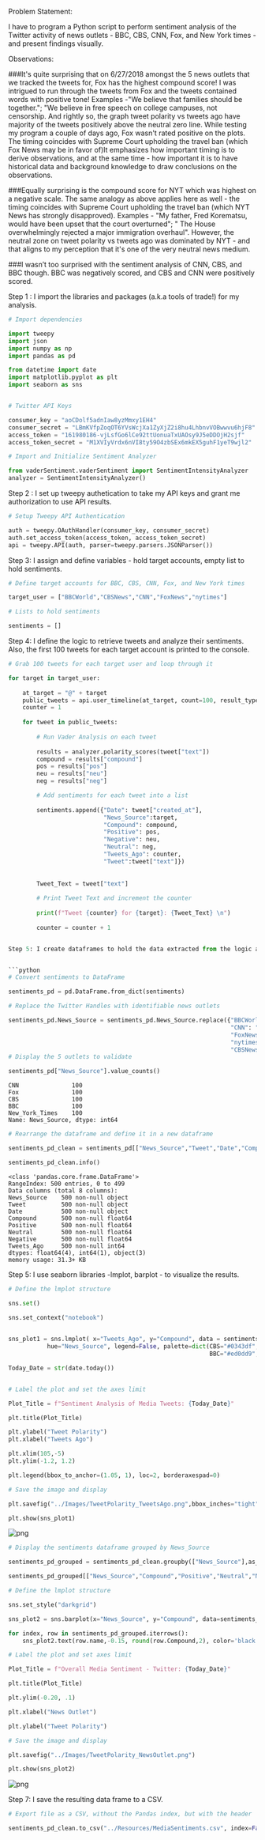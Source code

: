 
Problem Statement:
    
I have to program a Python script to perform sentiment analysis of the Twitter activity of news outlets - BBC, CBS, CNN, Fox, and New York times - and present findings visually.

Observations:

###It's quite surprising that on 6/27/2018 amongst the 5 news outlets that we tracked the tweets for, Fox has the highest compound score! I was intrigued to run through the tweets from Fox and the tweets contained words with positive tone! Examples -"We believe that families should be together."; "We believe in free speech on college campuses, not censorship.  And rightly so, the graph tweet polarity vs tweets ago have majority of the tweets positively above the neutral zero line. While testing my program a couple of days ago, Fox wasn't rated positive on the plots. The timing coincides with Supreme Court upholding the travel ban (which Fox News may be in favor of)It emphasizes how important timing is to derive observations, and at the same time - how important it is to have historical data and background knowledge to draw conclusions on the observations.

###Equally surprising is the compound score for NYT which was highest on a negative scale. The same analogy as above applies here as well - the timing coincides with Supreme Court upholding the travel ban (which NYT News has strongly disapproved). Examples -  "My father, Fred Korematsu, would have been upset that the court overturned"; " The House overwhelmingly rejected a major immigration overhaul". However, the neutral zone on tweet polarity vs tweets ago was dominated by NYT - and that aligns to my perception that it's one of the very neutral news medium.

###I wasn’t too surprised with the sentiment analysis of CNN, CBS, and BBC though. BBC was negatively scored, and CBS and CNN were positively scored.


Step 1 : I import the libraries and packages (a.k.a tools of trade!) for my analysis.


```python
# Import dependencies

import tweepy
import json
import numpy as np
import pandas as pd

from datetime import date
import matplotlib.pyplot as plt
import seaborn as sns


# Twitter API Keys

consumer_key = "aoCDolf5adnIaw8yzMmxy1EH4"
consumer_secret = "LBmKVfpZoqOT6YVsWcjXa1ZyXjZ2i8hu4LhbnvVOBwwvu6hjF8"
access_token = "161980186-vjLsfGo6lCe92ttUonuaTxUAOsy9J5eDDOjH2sjf"
access_token_secret = "M1XVIyVrdx6nVI8ty59O4zbSEx6mkEX5guhF1yeT9wjl2"

# Import and Initialize Sentiment Analyzer

from vaderSentiment.vaderSentiment import SentimentIntensityAnalyzer
analyzer = SentimentIntensityAnalyzer()
```

Step 2 : I set up tweepy authetication to take my API keys and grant me authorization to use API results.


```python
# Setup Tweepy API Authentication

auth = tweepy.OAuthHandler(consumer_key, consumer_secret)
auth.set_access_token(access_token, access_token_secret)
api = tweepy.API(auth, parser=tweepy.parsers.JSONParser())
```

Step 3: I assign and define variables - hold target accounts, empty list to hold sentiments.


```python
# Define target accounts for BBC, CBS, CNN, Fox, and New York times

target_user = ["BBCWorld","CBSNews","CNN","FoxNews","nytimes"]
```


```python
# Lists to hold sentiments

sentiments = []
```

Step 4: I define the logic to retrieve tweets and analyze their sentiments. Also, the first 100 tweets for each target account is printed to the console. 


```python
# Grab 100 tweets for each target user and loop through it 

for target in target_user:
    
    at_target = "@" + target
    public_tweets = api.user_timeline(at_target, count=100, result_type="recent")
    counter = 1
    
    for tweet in public_tweets:
        
        # Run Vader Analysis on each tweet
        
        results = analyzer.polarity_scores(tweet["text"])
        compound = results["compound"]
        pos = results["pos"]
        neu = results["neu"]
        neg = results["neg"]

        # Add sentiments for each tweet into a list
        
        sentiments.append({"Date": tweet["created_at"], 
                           "News_Source":target,
                           "Compound": compound,
                           "Positive": pos,
                           "Negative": neu,
                           "Neutral": neg,
                           "Tweets_Ago": counter,
                           "Tweet":tweet["text"]})
        
        
        Tweet_Text = tweet["text"]
        
        # Print Tweet Text and increment the counter 
        
        print(f"Tweet {counter} for {target}: {Tweet_Text} \n")
        
        counter = counter + 1


Step 5: I create dataframes to hold the data extracted from the logic above, and clean the data.


```python
# Convert sentiments to DataFrame

sentiments_pd = pd.DataFrame.from_dict(sentiments)

# Replace the Twitter Handles with identifiable news outlets

sentiments_pd.News_Source = sentiments_pd.News_Source.replace({"BBCWorld":"BBC",
                                                               "CNN": "CNN",
                                                               "FoxNews":"Fox",
                                                               "nytimes" :"New_York_Times",
                                                               "CBSNews":"CBS"})
# Display the 5 outlets to validate

sentiments_pd["News_Source"].value_counts()
```




    CNN               100
    Fox               100
    CBS               100
    BBC               100
    New_York_Times    100
    Name: News_Source, dtype: int64




```python
# Rearrange the dataframe and define it in a new dataframe

sentiments_pd_clean = sentiments_pd[["News_Source","Tweet","Date","Compound","Positive","Neutral","Negative","Tweets_Ago"]]

sentiments_pd_clean.info()
```

    <class 'pandas.core.frame.DataFrame'>
    RangeIndex: 500 entries, 0 to 499
    Data columns (total 8 columns):
    News_Source    500 non-null object
    Tweet          500 non-null object
    Date           500 non-null object
    Compound       500 non-null float64
    Positive       500 non-null float64
    Neutral        500 non-null float64
    Negative       500 non-null float64
    Tweets_Ago     500 non-null int64
    dtypes: float64(4), int64(1), object(3)
    memory usage: 31.3+ KB
    

Step 5: I use seaborn libraries -lmplot, barplot - to visualize the results.


```python
# Define the lmplot structure

sns.set()

sns.set_context("notebook")

    
sns_plot1 = sns.lmplot( x="Tweets_Ago", y="Compound", data = sentiments_pd_clean,fit_reg=False, 
           hue="News_Source", legend=False, palette=dict(CBS="#0343df",Fox="#01ff07",CNN="#e50000",
                                                         BBC="#ed0dd9",New_York_Times="#fac205" ))

Today_Date = str(date.today())


# Label the plot and set the axes limit

Plot_Title = f"Sentiment Analysis of Media Tweets: {Today_Date}"

plt.title(Plot_Title)

plt.ylabel("Tweet Polarity")
plt.xlabel("Tweets Ago")

plt.xlim(105,-5)
plt.ylim(-1.2, 1.2)

plt.legend(bbox_to_anchor=(1.05, 1), loc=2, borderaxespad=0)

# Save the image and display

plt.savefig("../Images/TweetPolarity_TweetsAgo.png",bbox_inches="tight")

plt.show(sns_plot1)

```


![png](output_15_0.png)



```python
# Display the sentiments dataframe grouped by News_Source

sentiments_pd_grouped = sentiments_pd_clean.groupby(["News_Source"],as_index=False).mean()

sentiments_pd_grouped[["News_Source","Compound","Positive","Neutral","Negative"]]
```


```python
# Define the lmplot structure

sns.set_style("darkgrid")

sns_plot2 = sns.barplot(x="News_Source", y="Compound", data=sentiments_pd_grouped,errwidth=0)

for index, row in sentiments_pd_grouped.iterrows():
    sns_plot2.text(row.name,-0.15, round(row.Compound,2), color='black', ha="center", rotation ='horizontal')

# Label the plot and set axes limit

Plot_Title = f"Overall Media Sentiment - Twitter: {Today_Date}"

plt.title(Plot_Title)

plt.ylim(-0.20, .1)

plt.xlabel("News Outlet")

plt.ylabel("Tweet Polarity")

# Save the image and display

plt.savefig("../Images/TweetPolarity_NewsOutlet.png")

plt.show(sns_plot2)

```


![png](output_17_0.png)


Step 7: I save the resulting data frame to a CSV.


```python
# Export file as a CSV, without the Pandas index, but with the header

sentiments_pd_clean.to_csv("../Resources/MediaSentiments.csv", index=False, header=True)
```
